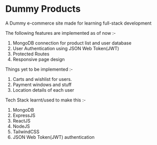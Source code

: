 # Dummy Products
A Dummy e-commerce site made for learning full-stack development

The following features are implemented as of now :-
1. MongoDB connection for product list and user database
2. User Authentication using JSON Web Token(JWT)
3. Protected Routes
4. Responsive page design

Things yet to be implemented :-
1. Carts and wishlist for users.
2. Payment windows and stuff
3. Location details of each user

Tech Stack learnt/used to make this :-
1. MongoDB
2. ExpressJS
3. ReactJS
4. NodeJS
5. TailwindCSS
6. JSON Web Token(JWT) authentication
